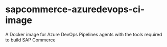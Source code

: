# sapcommerce-azuredevops-ci-image
A Docker image for Azure DevOps Pipelines agents with the tools required to build SAP Commerce
